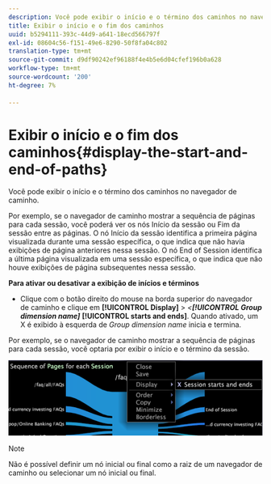 ```yaml
---
description: Você pode exibir o início e o término dos caminhos no navegador de caminho.
title: Exibir o início e o fim dos caminhos
uuid: b5294111-393c-44d9-a641-18ecd566797f
exl-id: 08604c56-f151-49e6-8290-50f8fa04c802
translation-type: tm+mt
source-git-commit: d9df90242ef96188f4e4b5e6d04cfef196b0a628
workflow-type: tm+mt
source-wordcount: '200'
ht-degree: 7%

---
```


# Exibir o início e o fim dos caminhos{#display-the-start-and-end-of-paths}

Você pode exibir o início e o término dos caminhos no navegador de caminho.

Por exemplo, se o navegador de caminho mostrar a sequência de páginas para cada sessão, você poderá ver os nós Início da sessão ou Fim da sessão entre as páginas. O nó Início da sessão identifica a primeira página visualizada durante uma sessão específica, o que indica que não havia exibições de página anteriores nessa sessão. O nó End of Session identifica a última página visualizada em uma sessão específica, o que indica que não houve exibições de página subsequentes nessa sessão.

**Para ativar ou desativar a exibição de inícios e términos**

* Clique com o botão direito do mouse na borda superior do navegador de caminho e clique em **[!UICONTROL Display]** > *&lt;**[!UICONTROL Group dimension name]*** **[!UICONTROL starts and ends]**. Quando ativado, um X é exibido à esquerda de *Group dimension name* inicia e termina.

Por exemplo, se o navegador de caminho mostrar a sequência de páginas para cada sessão, você optaria por exibir o início e o término da sessão.

![](assets/vis_PathBrowser_StartsAndEnds.png)

>[!NOTE]
>
>Não é possível definir um nó inicial ou final como a raiz de um navegador de caminho ou selecionar um nó inicial ou final.
